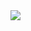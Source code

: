 <!DOCTYPE html>

<html lang="en" xmlns="http://www.w3.org/1999/xhtml">
<head>
    <meta charset="utf-8" />
    <title>Rial papugang</title>
</head>
<body>
<img src="https://cdn.discordapp.com/attachments/655842261212332052/1028847693226848357/580b57fbd9996e24bc43bc1c.png">
</body>
</html>
